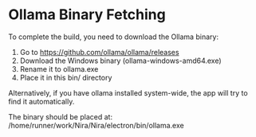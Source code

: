 # Ollama Binary Fetching

To complete the build, you need to download the Ollama binary:

1. Go to https://github.com/ollama/ollama/releases
2. Download the Windows binary (ollama-windows-amd64.exe) 
3. Rename it to ollama.exe
4. Place it in this bin/ directory

Alternatively, if you have ollama installed system-wide, 
the app will try to find it automatically.

The binary should be placed at: /home/runner/work/Nira/Nira/electron/bin/ollama.exe
